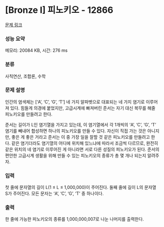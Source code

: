 # [Bronze I] 피노키오 - 12866 

[문제 링크](https://www.acmicpc.net/problem/12866) 

### 성능 요약

메모리: 20084 KB, 시간: 276 ms

### 분류

사칙연산, 조합론, 수학

### 문제 설명

<p>인간의 염색체는 [‘A’, ‘C’, ‘G’, ‘T’] 네 가지 알파벳으로 대표되는 네 가지 염기로 이루어져 있다. 힘들게 의경에 붙었지만, 고급시계에 빠져버린 준서는 자기 대신 복무를 해줄 피노키오를 만들려고 한다.</p>

<p>준서는 길이가 L인 염기열을 가지고 있는데, 이 염기열에서 각 1개씩의 ‘A’, ‘C’, ‘G’, ‘T’ 염기를 빼내어 합성하면 하나의 피노키오를 만들 수 있다. 자신이 직접 가는 것은 아니지만, 좋은 게 좋은 거라고 준서는 이 중 가장 일을 잘할 것 같은 피노키오를 만들려고 한다. 같은 염기더라도 염기열의 어디에 위치해 있느냐에 따라서 조금씩 다르므로, 완전히 같은 위치의 네 염기로 이루어진 게 아니라면 서로 다른 성질의 피노키오가 된다. 준서의 편안한 고급시계 생활을 위해 만들 수 있는 피노키오의 종류가 총 몇 개나 되는지 알려주자.</p>

### 입력 

 <p>첫 줄에 문자열의 길이 L(1 ≤ L ≤ 1,000,000)이 주어진다. 둘째 줄에 길이 L의 문자열 S가 주어진다. 모든 문자는 ‘A’, ‘C’, ‘G’, ‘T’ 중 하나이다.</p>

### 출력 

 <p>한 줄에 가능한 피노키오의 종류를 1,000,000,007로 나눈 나머지를 출력한다.</p>

